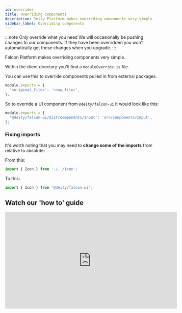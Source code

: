 ```yaml
---
id: overrides
title: Overriding components
description: Deity Platform makes overriding components very simple.
sidebar_label: Overriding components
---
```


:::note Only override what you need
We will occasionally be pushing changes to our components. If they have been overridden you won't automatically get these changes when you upgrade.
:::

Falcon Platform makes overriding components very simple.

Within the client directory you'll find a `moduleOverride.js` file.

You can use this to override components pulled in from external packages.

```js
module.exports = {
  '<original_file>': '<new_file>',
};
```

So to override a UI component from `@deity/falcon-ui` it would look like this:

```js
module.exports = {
  '@deity/falcon-ui/dist/components/Input': 'src/components/Input',
};
```

### Fixing imports

It's worth noting that you may need to **change some of the imports** from relative to absolute:

From this:
```js
import { Icon } from './../Icon';
```

To this:
```js
import { Icon } from '@deity/falcon-ui';
```

## Watch our 'how to' guide
<iframe width="560" height="315" src="https://www.youtube.com/embed/caaWQ1S-lOQ?rel=0" frameborder="0" allow="accelerometer; autoplay; encrypted-media; gyroscope; picture-in-picture" allowFullScreen></iframe>
